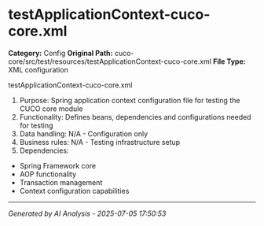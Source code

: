 # testApplicationContext-cuco-core.xml

**Category:** Config
**Original Path:** cuco-core/src/test/resources/testApplicationContext-cuco-core.xml
**File Type:** XML configuration

testApplicationContext-cuco-core.xml
1. Purpose: Spring application context configuration file for testing the CUCO core module
2. Functionality: Defines beans, dependencies and configurations needed for testing
3. Data handling: N/A - Configuration only
4. Business rules: N/A - Testing infrastructure setup
5. Dependencies:
- Spring Framework core
- AOP functionality
- Transaction management
- Context configuration capabilities

---
*Generated by AI Analysis - 2025-07-05 17:50:53*
